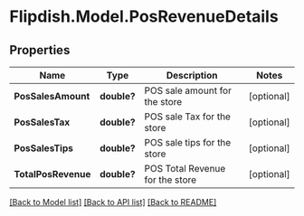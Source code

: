 # Flipdish.Model.PosRevenueDetails
## Properties

Name | Type | Description | Notes
------------ | ------------- | ------------- | -------------
**PosSalesAmount** | **double?** | POS sale amount for the store | [optional] 
**PosSalesTax** | **double?** | POS sale Tax for the store | [optional] 
**PosSalesTips** | **double?** | POS sale tips for the store | [optional] 
**TotalPosRevenue** | **double?** | POS Total Revenue for the store | [optional] 

[[Back to Model list]](../README.md#documentation-for-models) [[Back to API list]](../README.md#documentation-for-api-endpoints) [[Back to README]](../README.md)

